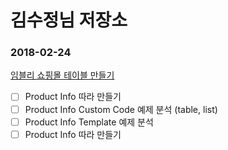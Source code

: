 # 김수정님 저장소

### 2018-02-24
[임블리 쇼핑몰 테이블 만들기](http://imvely.com/product/detail.html?product_no=14225&cate_no=113&display_group=1)
- [ ] Product Info 따라 만들기
- [ ] Product Info Custom Code 예제 분석 (table, list)
- [ ] Product Info Template 예제 분석
- [ ] Product Info 따라 만들기
